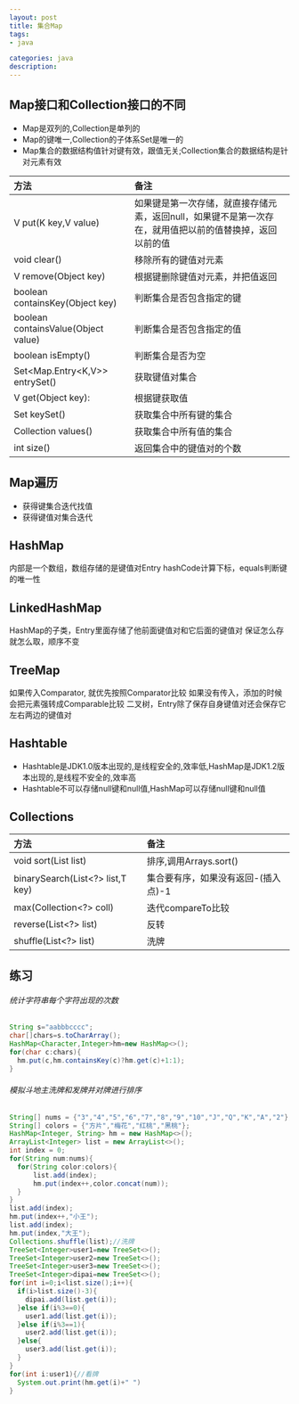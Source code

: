 ```yaml
---
layout: post
title: 集合Map
tags:
- java

categories: java
description:
---
```

## Map接口和Collection接口的不同
* Map是双列的,Collection是单列的
* Map的键唯一,Collection的子体系Set是唯一的
* Map集合的数据结构值针对键有效，跟值无关;Collection集合的数据结构是针对元素有效

| 方法     | 备注    |
| :------------- | :------------- |
| V put(K key,V value)    | 如果键是第一次存储，就直接存储元素，返回null，如果键不是第一次存在，就用值把以前的值替换掉，返回以前的值|
|void clear()|移除所有的键值对元素|
|V remove(Object key)|根据键删除键值对元素，并把值返回|
|boolean containsKey(Object key)|判断集合是否包含指定的键|
|boolean containsValue(Object value)|判断集合是否包含指定的值|
|boolean isEmpty()|判断集合是否为空|
|Set<Map.Entry<K,V>> entrySet()|获取键值对集合|
| V get(Object key):|根据键获取值|
|Set<K> keySet()|获取集合中所有键的集合|
|Collection<V> values()|获取集合中所有值的集合|
|int size()|返回集合中的键值对的个数|
## Map遍历
* 获得键集合迭代找值
* 获得键值对集合迭代
## HashMap
内部是一个数组，数组存储的是键值对Entry
hashCode计算下标，equals判断键的唯一性
## LinkedHashMap
HashMap的子类，Entry里面存储了他前面键值对和它后面的键值对
保证怎么存就怎么取，顺序不变
## TreeMap
如果传入Comparator, 就优先按照Comparator比较
如果没有传入，添加的时候会把元素强转成Comparable比较
二叉树，Entry除了保存自身键值对还会保存它左右两边的键值对
## Hashtable
* Hashtable是JDK1.0版本出现的,是线程安全的,效率低,HashMap是JDK1.2版本出现的,是线程不安全的,效率高
* Hashtable不可以存储null键和null值,HashMap可以存储null键和null值
## Collections

| 方法 | 备注     |
| :------------- | :------------- |
|void sort(List<T> list)| 排序,调用Arrays.sort()|
|binarySearch(List<?> list,T key)|集合要有序，如果没有返回-(插入点)-1|
|max(Collection<?> coll)|迭代compareTo比较|
|reverse(List<?> list)|反转|
|shuffle(List<?> list)|洗牌|

## 练习
###### 统计字符串每个字符出现的次数
```java
String s="aabbbcccc";
char[]chars=s.toCharArray();
HashMap<Character,Integer>hm=new HashMap<>();
for(char c:chars){
  hm.put(c,hm.containsKey(c)?hm.get(c)+1:1);
}
```
###### 模拟斗地主洗牌和发牌并对牌进行排序
```java
String[] nums = {"3","4","5","6","7","8","9","10","J","Q","K","A","2"};
String[] colors = {"方片","梅花","红桃","黑桃"};
HashMap<Integer, String> hm = new HashMap<>();
ArrayList<Integer> list = new ArrayList<>();
int index = 0;
for(String num:nums){
  for(String color:colors){
      list.add(index);
      hm.put(index++,color.concat(num));
  }
}
list.add(index);
hm.put(index++,"小王");
list.add(index);
hm.put(index,"大王");
Collections.shuffle(list);//洗牌
TreeSet<Integer>user1=new TreeSet<>();
TreeSet<Integer>user2=new TreeSet<>();
TreeSet<Integer>user3=new TreeSet<>();
TreeSet<Integer>dipai=new TreeSet<>();
for(int i=0;i<list.size();i++){
  if(i>list.size()-3){
    dipai.add(list.get(i));
  }else if(i%3==0){
    user1.add(list.get(i));
  }else if(i%3==1){
    user2.add(list.get(i));
  }else{
    user3.add(list.get(i));
  }
}
for(int i:user1){//看牌
  System.out.print(hm.get(i)+" ")
}
```
